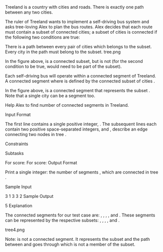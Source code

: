 Treeland is a country with  cities and  roads. There is exactly one path between any two cities.

The ruler of Treeland wants to implement a self-driving bus system and asks tree-loving Alex to plan the bus routes. Alex decides that each route must contain a subset of connected cities; a subset of cities is connected if the following two conditions are true:

There is a path between every pair of cities which belongs to the subset.
Every city in the path must belong to the subset.
tree.png

In the figure above,  is a connected subset, but  is not (for the second condition to be true,  would need to be part of the subset).

Each self-driving bus will operate within a connected segment of Treeland. A connected segment  where  is defined by the connected subset of cities .

In the figure above,  is a connected segment that represents the subset . Note that a single city can be a segment too.

Help Alex to find number of connected segments in Treeland.

Input Format

The first line contains a single positive integer, . The  subsequent lines each contain two positive space-separated integers,  and , describe an edge connecting two nodes in tree .

Constraints



Subtasks

For  score: 
For  score: 
Output Format

Print a single integer: the number of segments , which are connected in tree .

Sample Input

3
1 3
3 2
Sample Output

5
Explanation

The connected segments for our test case are: , , , , and . These segments can be represented by the respective subsets: , , , , and .

tree4.png

Note:  is not a connected segment. It represents the subset  and the path between  and  goes through  which is not a member of the subset.
